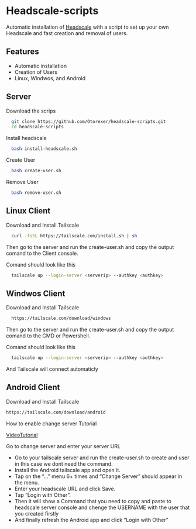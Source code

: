 
# Headscale-scripts

Automatic installation of [Headscale](https://github.com/juanfont/headscale) with a script to set up your own Headscale and fast creation and removal of users.
## Features

- Automatic installation
- Creation of Users
- Linux, Windwos, and Android


## Server
Download the scrips
```bash
  git clone https://github.com/Otorexer/headscale-scripts.git
  cd headscale-scripts
```
Install headscale
```bash
  bash install-headscale.sh
```
Create User
```bash
  bash create-user.sh
```
Remove User
```bash
  bash remove-user.sh
```
## Linux Client
Download and Install Tailscale
```bash
  curl -fsSL https://tailscale.com/install.sh | sh
```
Then go to the server and run the create-user.sh and copy the output comand to the Client console.

Comand should look like this
```bash
  tailscale up --login-server <serverip> --authkey <authkey>
```
## Windwos Client
Download and Install Tailscale
```bash
  https://tailscale.com/download/windows
```
Then go to the server and run the create-user.sh and copy the output comand to the CMD or Powershell.

Comand should look like this
```bash
  tailscale up --login-server <serverip> --authkey <authkey>
```
And Tailscale will connect automaticly

## Android Client
Download and Install Tailscale
```bash
https://tailscale.com/download/android
```
How to enable change server Tutorial

[VideoTutorial](https://github.com/tailscale/tailscale-android/pull/55)

Go to change server and enter your server URL

- Go to your tailscale server and run the create-user.sh to create and user in this case we dont need the command.
- Install the Android tailscale app and open it.
- Tap on the “…” menu 6+ times and “Change Server” should appear in the menu.
- Enter your headscale URL and click Save.
- Tap “Login with Other”.
- Then it will show a Command that you need to copy and paste to headscale server console and chenge the USERNAME with the user that you created firstly
- And finally refresh the Android app and click “Login with Other”
